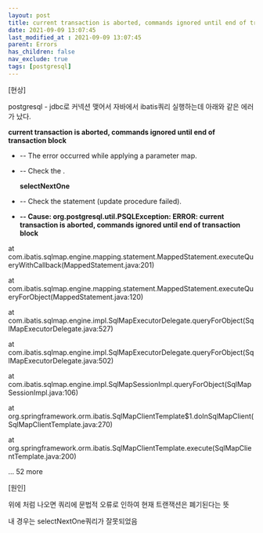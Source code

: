 ```yaml
---
layout: post
title: current transaction is aborted, commands ignored until end of transaction block
date: 2021-09-09 13:07:45
last_modified_at : 2021-09-09 13:07:45
parent: Errors
has_children: false
nav_exclude: true
tags: [postgresql]
---
```


[현상]

postgresql - jdbc로 커넥션 맺어서 자바에서 ibatis쿼리 실행하는데 아래와 같은 에러가 났다.

**current transaction is aborted, commands ignored until end of transaction block**

- -- The error occurred while applying a parameter map.
- -- Check the .
    
    **selectNextOne**
    
- -- Check the statement (update procedure failed).
- **-- Cause: org.postgresql.util.PSQLException: ERROR: current transaction is aborted, commands ignored until end of transaction block**

at com.ibatis.sqlmap.engine.mapping.statement.MappedStatement.executeQueryWithCallback(MappedStatement.java:201)

at com.ibatis.sqlmap.engine.mapping.statement.MappedStatement.executeQueryForObject(MappedStatement.java:120)

at com.ibatis.sqlmap.engine.impl.SqlMapExecutorDelegate.queryForObject(SqlMapExecutorDelegate.java:527)

at com.ibatis.sqlmap.engine.impl.SqlMapExecutorDelegate.queryForObject(SqlMapExecutorDelegate.java:502)

at com.ibatis.sqlmap.engine.impl.SqlMapSessionImpl.queryForObject(SqlMapSessionImpl.java:106)

at org.springframework.orm.ibatis.SqlMapClientTemplate$1.doInSqlMapClient(SqlMapClientTemplate.java:270)

at org.springframework.orm.ibatis.SqlMapClientTemplate.execute(SqlMapClientTemplate.java:200)

... 52 more

[원인]

위에 처럼 나오면 쿼리에 문법적 오류로 인하여 현재 트랜잭션은 폐기된다는 뜻

내 경우는 selectNextOne쿼리가 잘못되었음